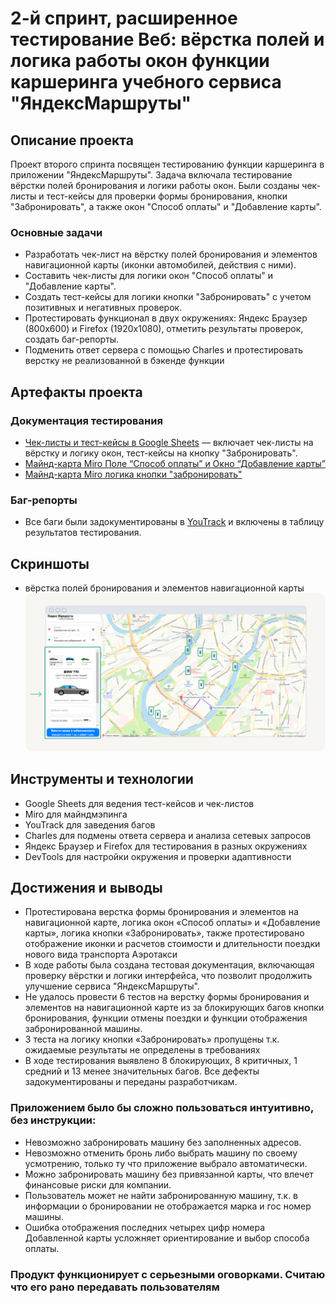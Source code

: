 # 2-й спринт, расширенное тестирование Веб: вёрстка полей и логика работы окон функции каршеринга учебного сервиса "ЯндексМаршруты"

## Описание проекта
Проект второго спринта посвящен тестированию функции каршеринга в приложении "ЯндексМаршруты". Задача включала тестирование вёрстки полей бронирования и логики работы окон. Были созданы чек-листы и тест-кейсы для проверки формы бронирования, кнопки "Забронировать", а также окон "Способ оплаты" и "Добавление карты". 

### Основные задачи
- Разработать чек-лист на вёрстку полей бронирования и элементов навигационной карты (иконки автомобилей, действия с ними).
- Составить чек-листы для логики окон "Способ оплаты" и "Добавление карты".
- Создать тест-кейсы для логики кнопки "Забронировать" с учетом позитивных и негативных проверок.
- Протестировать функционал в двух окружениях: Яндекс Браузер (800x600) и Firefox (1920x1080), отметить результаты проверок, создать баг-репорты.
- Подменить ответ сервера с помощью Charles и протестировать верстку не реализованной в бэкенде функции

## Артефакты проекта

### Документация тестирования
- [Чек-листы и тест-кейсы в Google Sheets](https://docs.google.com/spreadsheets/d/1YeSfuql84nXHkQjYW_UmI9da_rHDo7rzq4yPTS8c7C0/edit?usp=sharing) — включает чек-листы на вёрстку и логику окон, тест-кейсы на кнопку "Забронировать".
- [Майнд-карта Miro Поле “Способ оплаты” и Окно “Добавление карты”](https://miro.com/app/board/uXjVKGHQT9Y=/?share_link_id=284352115407)  
- [Майнд-карта Miro логика кнопки "забронировать"](https://miro.com/app/board/uXjVKLTV4bU=/?share_link_id=841047498669)

### Баг-репорты
- Все баги были задокументированы в [YouTrack](https://gospodarsky.youtrack.cloud/dashboard?id=529-1) и включены в таблицу результатов тестирования.

## Скриншоты
- вёрстка полей бронирования и элементов навигационной карты
  ![Скриншот превью тарифа](images/form.png)

## Инструменты и технологии
- Google Sheets для ведения тест-кейсов и чек-листов
- Miro для майндмэпинга
- YouTrack для заведения багов
- Charles для подмены ответа сервера и анализа сетевых запросов
- Яндекс Браузер и Firefox для тестирования в разных окружениях
- DevTools для настройки окружения и проверки адаптивности

## Достижения и выводы 
- Протестирована верстка формы бронирования и элементов на навигационной карте, логика окон «Способ оплаты» и «Добавление карты», логика кнопки «Забронировать», также протестировано отображение иконки и расчетов стоимости и длительности поездки нового вида транспорта Аэротакси
- В ходе работы была создана тестовая документация, включающая проверку вёрстки и логики интерфейса, что позволит продолжить улучшение сервиса "ЯндексМаршруты".
- Не удалось провести 6 тестов на верстку формы бронирования и элементов на навигационной карте из за блокирующих багов кнопки бронирования, функции отмены поездки и функции отображения забронированной машины.
- 3 теста на логику кнопки «Забронировать» пропущены т.к. ожидаемые результаты не определены в требованиях
- В ходе тестирования выявлено 8 блокирующих, 8 критичных, 1 средний и 13 менее значительных багов. Все дефекты задокументированы и переданы разработчикам.
### Приложением было бы сложно пользоваться интуитивно, без инструкции:
- Невозможно забронировать машину без заполненных адресов.
- Невозможно отменить бронь либо выбрать машину по своему усмотрению, только ту что приложение выбрало автоматически.
- Можно забронировать машину без привязанной карты, что влечет финансовые риски для компании.
- Пользователь может не найти забронированную машину, т.к. в информации о бронировании не отображается марка и гос номер машины.
- Ошибка отображения последних четырех цифр номера Добавленной карты усложняет ориентирование и выбор способа оплаты.
### Продукт функционирует с серьезными оговорками. Считаю что его рано передавать пользователям

